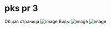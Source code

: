 # pks pr 3
Общая страница
![image](https://github.com/user-attachments/assets/4246328f-b19e-4a82-8a26-9c29ab232752)
Виды
![image](https://github.com/user-attachments/assets/ea5dd636-71db-44e5-a514-40f94ea57483)
![image](https://github.com/user-attachments/assets/1d77be6e-72d4-497c-b64d-b0f48a85abcc)
